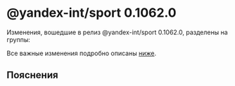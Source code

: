 # @yandex-int/sport 0.1062.0

<!-- ЧЕЛОВЕЧЕСКОЕ ВСТУПЛЕНИЕ -->

Изменения, вошедшие в релиз @yandex-int/sport 0.1062.0, разделены на группы:

Все важные изменения подробно описаны [ниже](#Пояснения).

## Пояснения


